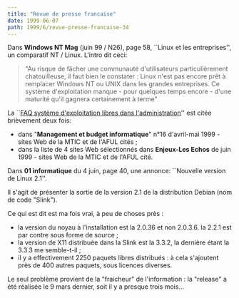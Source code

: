 ```yaml
---
title: "Revue de presse francaise"
date: 1999-06-07
path: 1999/6/revue-presse-francaise-34
---
```


<P>
Dans <B>Windows NT Mag</B> (juin 99 / N26), page 58,
``Linux et les entreprises'', un comparatif NT / Linux.
L'intro dit ceci:
</P>

<P>
<BLOCKQUOTE>
"Au risque de fâcher une communauté d'utilisateurs particulièrement
chatouilleuse, il faut bien le constater : Linux n'est pas encore prêt à
remplacer Windows NT ou UNIX dans les grandes entreprises. Ce système
d'exploitation manque - pour quelques temps encore - d'une maturité qu'il
gagnera certainement à terme"
</BLOCKQUOTE>
</P>

<P>
La ``<A HREF="http://www.mtic.pm.gouv.fr/linux/faq_oslibres.htm">FAQ
système d'exploitation libres dans l'administration</A>'' est citée
brièvement deux fois:
</P>

<UL>

<LI>dans "<B>Management et budget
informatique</B>" n°16 d'avril-mai 1999 - sites Web de la MTIC et de
l'AFUL cités ;
<LI>dans la liste de 4 sites Web sélectionnés dans <B>Enjeux-Les Echos</B> de
juin 1999 - sites Web de la MTIC et de l'AFUL cité.
</UL>

<P>Dans <B>01 informatique</B> du 4 juin, page 40, une annonce:
``Nouvelle version de Linux 2.1''.</P>

<P>Il s'agit de présenter la sortie de la version 2.1 de la distribution
Debian (nom de code "Slink").</P>

<P>Ce qui est dit est ma fois vrai, à peu de choses près :</P>

<UL>

<LI>la version du noyau à l'installation est la 2.0.36 et non 2.0.3.6.
la 2.2.1 est par contre sous forme de source ;
<LI>la version de X11 distribuée dans la Slink est la 3.3.2, la dernière
étant la 3.3.3 me semble-t-il ;
<LI>il y a effectivement 2250 paquets libres distribués : à cela
s'ajoutent près de 400 autres paquets, sous licences diverses.
</UL>

<P>Le seul problème provient de la "fraicheur" de l'information :
la "release" a été réalisée le 9 mars dernier, soit il y a presque
trois mois...</P>


